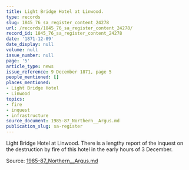 ```yaml
---
title: Light Bridge Hotel at Linwood.
type: records
slug: 1845_76_sa_register_content_24278
url: /records/1845_76_sa_register_content_24278/
record_id: 1845_76_sa_register_content_24278
date: '1871-12-09'
date_display: null
volume: null
issue_number: null
page: '5'
article_type: news
issue_reference: 9 December 1871, page 5
people_mentioned: []
places_mentioned:
- Light Bridge Hotel
- Linwood
topics:
- fire
- inquest
- infrastructure
source_document: 1985-87_Northern__Argus.md
publication_slug: sa-register
---
```


Light Bridge Hotel at Linwood.  There is a lengthy report of the inquest on the destruction by fire of this hotel in the early hours of 3 December.

Source: [1985-87_Northern__Argus.md](/downloads/markdown/1985-87_Northern__Argus.md)
